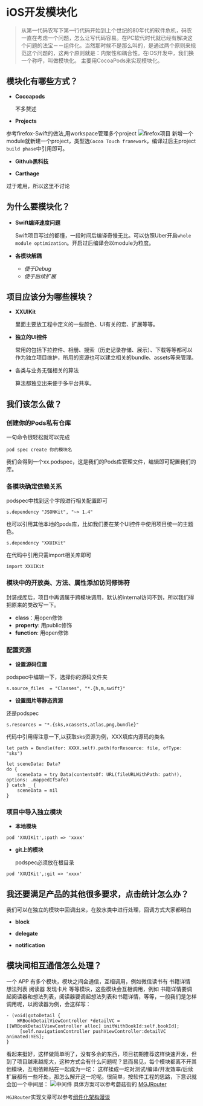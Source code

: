 # iOS开发模块化
> 从第一代码农写下第一行代码开始到上个世纪的80年代的软件危机，码农一直在考虑一个问题，怎么让写代码容易。在PC软代时代就已经有解决这个问题的法宝－－组件化。当然那时候不是那么叫的，是通过两个原则来规范这个问题的，这两个原则就是：内聚性和耦合性。在iOS开发中，我们换一个称呼，叫做模块化。
> 主要用CocoaPods来实现模块化。

## 模块化有哪些方式？
- **Cocoapods**

  不多赘述

- **Projects**

参考firefox-Swift的做法,用workspace管理多个project
![][image-1]
新增一个module就新建一个project，类型选`Cocoa Touch framework`，编译过后主project `build phase`中引用即可。

- **Github黑科技**



- **Carthage**

过于难用，所以这里不讨论

## 为什么要模块化？
- **Swift编译速度问题**

  Swift项目写过的都懂，一段时间后编译奇慢无比。可以仿照Uber开启`whole module optimization`。开启过后编译会以module为粒度。

- **各模块解耦**
  - *便于Debug*
  - *便于后续扩展*

## 项目应该分为哪些模块？
- **XXUIKit**

  里面主要放工程中定义的一些颜色、UI有关的宏、扩展等等。
- **独立的UI控件**

  常用的包括下拉控件、相册、搜索（历史记录存储、展示）、下载等等都可以作为独立项目维护，所用的资源也可以建立相关的bundle、assets等来管理。
- 各类与业务无强相关的算法

  算法都独立出来便于多平台共享。

## 我们该怎么做？

### 创建你的Pods私有仓库
  一句命令很轻松就可以完成
```
pod spec create 你的模块名
```
我们会得到一个xx.podspec，这是我们的Pods库管理文件，编辑即可配置我们的库。

### 各模块确定依赖关系
  podspec中找到这个字段进行相关配置即可
```
s.dependency "JSONKit", "~> 1.4"
```
也可以引用其他本地的pods库，比如我们要在某个UI控件中使用项目统一的主题色。
```
s.dependency "XXUIKit"
```
在代码中引用只需import相关库即可
```
import XXUIKit
```
### 模块中的开放类、方法、属性添加访问修饰符
封装成库后，项目中再调属于跨模块调用，默认的internal访问不到，所以我们得把原来的类改写一下。
- **class**：用open修饰
- **property**: 用public修饰
- **function**: 用open修饰

### 配置资源
- **设置源码位置**

podspec中编辑一下，选择你的源码文件夹
```
s.source_files  = "Classes", "*.{h,m,swift}"
```
- **设置图片等静态资源**

还是podspec
```
s.resources = "*.{sks,xcassets,atlas,png,bundle}"
```
代码中引用得注意一下,以获取sks资源为例，XXX填库内源码的类名
```
let path = Bundle(for: XXXX.self).path(forResource: file, ofType: "sks")
        
let sceneData: Data?
do {
    sceneData = try Data(contentsOf: URL(fileURLWithPath: path!), options: .mappedIfSafe)
} catch _ {
    sceneData = nil
}
```

### 项目中导入独立模块
- **本地模块**
```
pod 'XXUIKit',:path => 'xxxx'
```
- **git上的模块**

  podspec必须放在根目录
```
pod 'XXUIKit',:git => 'xxxx'
```
## 我还要满足产品的其他很多要求，点击统计怎么办？
我们可以在独立的模块中回调出来，在胶水类中进行处理，回调方式大家都明白
- **block**

- **delegate**

- **notification**

## 模块间相互通信怎么处理？

一个 APP 有多个模块，模块之间会通信，互相调用，例如微信读书有 书籍详情 想法列表 阅读器 发现卡片 等等模块，这些模块会互相调用，例如 书籍详情要调起阅读器和想法列表，阅读器要调起想法列表和书籍详情，等等，一般我们是怎样调用呢，以阅读器为例，会这样写：
```
- (void)gotoDetail {
    WRBookDetailViewController *detailVC = [[WRBookDetailViewController alloc] initWithBookId:self.bookId];
     [self.navigationController pushViewController:detailVC animated:YES];
}
```
看起来挺好，这样做简单明了，没有多余的东西，项目初期推荐这样快速开发，但到了项目越来越庞大，这种方式会有什么问题呢？显而易见，每个模块都离不开其他模块，互相依赖粘在一起成为一坨：
这样揉成一坨对测试/编译/开发效率/后续扩展都有一些坏处，那怎么解开这一坨呢。很简单，按软件工程的思路，下意识就会加一个中间层：
![][image-2]
具体方案可以参考蘑菇街的 [MGJRouter][1]

`MGJRouter`实现文章可以参考[组件化架构漫谈](https://juejin.im/entry/57ee1efe2e958a00554132bb)

[1]:	https://github.com/meili/MGJRouter
[4]:	https://juejin.im/entry/57ee1efe2e958a00554132bb

[image-1]:	http://chuantu.biz/t6/58/1506058186x3728889954.png "firefox项目"
[image-2]:	http://blog.cnbang.net/wp-content/uploads/2016/03/component2-1024x597.png "中间件"
